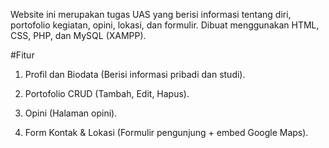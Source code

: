 Website ini merupakan tugas UAS yang berisi informasi tentang diri, portofolio kegiatan, opini, lokasi, dan formulir.
Dibuat menggunakan HTML, CSS, PHP, dan MySQL (XAMPP).

#Fitur
1. Profil dan Biodata
(Berisi informasi pribadi dan studi).

2. Portofolio CRUD
(Tambah, Edit, Hapus).

3. Opini 
(Halaman opini).

4. Form Kontak & Lokasi
(Formulir pengunjung + embed Google Maps).
